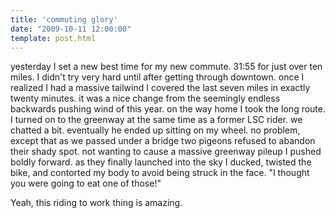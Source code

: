 ```yaml
---
title: 'commuting glory'
date: "2009-10-11 12:00:00"
template: post.html
---
```



yesterday I set a new best time for my new commute. 31:55 for just over ten miles. I didn't try very hard until after getting through downtown. once I realized I had a massive tailwind I covered the last seven miles in exactly twenty minutes. it was a nice change from the seemingly endless backwards pushing wind of this year. on the way home I took the long route. I turned on to the greenway at the same time as a former LSC rider. we chatted a bit. eventually he ended up sitting on my wheel. no problem, except that as we passed under a bridge two pigeons refused to abandon their shady spot. not wanting to cause a massive greenway pileup I pushed boldly forward. as they finally launched into the sky I ducked, twisted the bike, and contorted my body to avoid being struck in the face. "I thought you were going to eat one of those!"

Yeah, this riding to work thing is amazing.